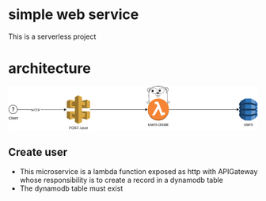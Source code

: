 # simple web service
This is a serverless project

# architecture

![arch](res/v1.png?raw=true)

## Create user
* This microservice is a lambda function exposed as http with APIGateway whose responsibility is to create a record in a dynamodb table
* The dynamodb table must exist